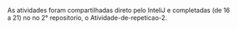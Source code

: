 As atividades foram compartilhadas direto pelo InteliJ e completadas (de 16 a 21) no no 2° repositorio, o Atividade-de-repeticao-2.
